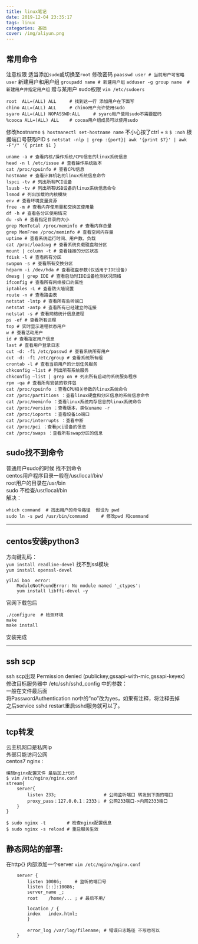 ```yaml
---
title: linux笔记
date: 2019-12-04 23:35:17
tags: linux
categories: 基础
cover: /img/aliyun.png
---
```

## 常用命令
注意权限 适当添加`sudo`或切换至`root`
修改密码
`paasswd user # 当前用户可省略user`
新建用户和用户组
`groupadd name # 新建用户组`
`adduser -g group name  # 新建用户并指定用户组`
赠与某用户 sudo权限 `vim /etc/sudoers`
```
root  ALL=(ALL) ALL     # 找到这一行 添加用户在下面写
chino ALL=(ALL) ALL     # chino用户允许使用sudo
syaro ALL=(ALL) NOPASSWD:ALL     # syaro用户使用sudo不需要密码
%cooca ALL=(ALL) ALL    # cocoa用户组成员可以使用sudo
```
修改hostname
`$ hostmanectl set-hostname name`
不小心按了ctrl + s
`$ :noh`
 根据端口号获取PID
 `$ netstat -nlp | grep :{port}| awk '{print $7}' | awk -F"/" '{ print $1 }`
 ```
 uname -a # 查看内核/操作系统/CPU信息的linux系统信息  
head -n l /etc/issue # 查看操作系统版本  
cat /proc/cpuinfo # 查看CPU信息  
hostname # 查看计算机名的linux系统信息命令  
lspci -tv # 列出所有PCI设备   
lsusb -tv # 列出所有USB设备的linux系统信息命令  
lsmod # 列出加载的内核模块   
env # 查看环境变量资源  
free -m # 查看内存使用量和交换区使用量   
df -h # 查看各分区使用情况  
du -sh # 查看指定目录的大小   
grep MemTotal /proc/meminfo # 查看内存总量  
grep MemFree /proc/meminfo # 查看空闲内存量   
uptime # 查看系统运行时间、用户数、负载  
cat /proc/loadavg # 查看系统负载磁盘和分区   
mount | column -t # 查看挂接的分区状态  
fdisk -l # 查看所有分区   
swapon -s # 查看所有交换分区  
hdparm -i /dev/hda # 查看磁盘参数(仅适用于IDE设备)   
dmesg | grep IDE # 查看启动时IDE设备检测状况网络  
ifconfig # 查看所有网络接口的属性   
iptables -L # 查看防火墙设置  
route -n # 查看路由表   
netstat -lntp # 查看所有监听端口  
netstat -antp # 查看所有已经建立的连接   
netstat -s # 查看网络统计信息进程  
ps -ef # 查看所有进程   
top # 实时显示进程状态用户  
w # 查看活动用户   
id # 查看指定用户信息  
last # 查看用户登录日志   
cut -d: -f1 /etc/passwd # 查看系统所有用户  
cut -d: -f1 /etc/group # 查看系统所有组   
crontab -l # 查看当前用户的计划任务服务  
chkconfig –list # 列出所有系统服务   
chkconfig –list | grep on # 列出所有启动的系统服务程序  
rpm -qa # 查看所有安装的软件包   
cat /proc/cpuinfo ：查看CPU相关参数的linux系统命令  
cat /proc/partitions ：查看linux硬盘和分区信息的系统信息命令   
cat /proc/meminfo ：查看linux系统内存信息的linux系统命令  
cat /proc/version ：查看版本，类似uname -r   
cat /proc/ioports ：查看设备io端口  
cat /proc/interrupts ：查看中断   
cat /proc/pci ：查看pci设备的信息  
cat /proc/swaps ：查看所有swap分区的信息
 ```
 
## sudo找不到命令
普通用户sudo的时候 找不到命令  
centos用户程序目录一般在/usr/local/bin/  
root用户的目录在/usr/bin  
sudo 不检查/usr/local/bin  
解决：  
```
which command  # 找出用户的命令路径  假设为 pwd  
sudo ln -s pwd /usr/bin/command     # 修改pwd 和command  
```

***
## centos安装python3
方向键乱码：  
`yum install readline-devel`
找不到ssl模块  
`yum install openssl-devel`
```
yilai bao  error:
    ModuleNotFoundError: No module named '_ctypes':
    yum install libffi-devel -y
```
官网下载包后 
```
./configure  # 检测环境
make 
make install 
```
安装完成

***
## ssh scp
ssh scp出现 Permission denied (publickey,gssapi-with-mic,gssapi-keyex)  
修改目标服务器中 /etc/ssh/sshd_config 中的参数：  
一般在文件最后面  
将PasswordAuthentication no中的“no”改为yes，如果有注释，将注释去掉  
之后service sshd restart重启sshd服务就可以了。  

***
## tcp转发   
云主机网口是私网ip  
外部只能访问公网   
centos7 nginx :  
```
编辑nginx配置文件 最后加上代码  
$ vim /etc/nginx/nginx.conf    
stream{
    server{
        listen 233;                  # 公网监听端口 转发到下面的端口
        proxy_pass：127.0.0.1：2333； # 公网233端口->内网2333端口
    }
}

$ sudo nginx -t        # 检查nginx配置信息
$ sudo nginx -s reload # 重启服务生效
```

## 静态网站的部署:
在http{} 内部添加一个server 
`vim /etc/nginx/nginx.conf`
```
    server {
        listen 10086;     # 监听的端口号
        listen [::]:10086;
        server_name _;
        root    /home/... ; # 最后不用/

        location / {
        index   index.html;
        }
 
        error_log /var/log/filename; # 错误日志路径 不写也可以
    }

```
 


